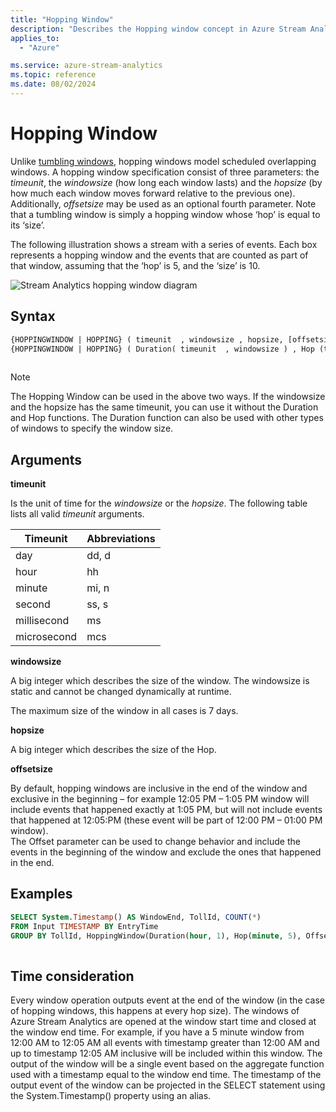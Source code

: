 ```yaml
---
title: "Hopping Window"
description: "Describes the Hopping window concept in Azure Stream Analytics."
applies_to: 
  - "Azure"

ms.service: azure-stream-analytics
ms.topic: reference
ms.date: 08/02/2024
---
```

# Hopping Window
  Unlike [tumbling windows](tumbling-window-azure-stream-analytics.md), hopping windows model scheduled overlapping windows. A hopping window specification consist of three parameters: the *timeunit*, the *windowsize* (how long each window lasts) and the *hopsize* (by how much each window moves forward relative to the previous one). Additionally, *offsetsize* may be used as an optional fourth parameter.  Note that a tumbling window is simply a hopping window whose ‘hop’ is equal to its ‘size’.  
  
 The following illustration shows a stream with a series of events. Each box represents a hopping window and the events that are counted as part of that window, assuming that the ‘hop’ is 5, and the ‘size’ is 10.  
  
 ![Stream Analytics hopping window diagram](media/hopping-window-azure-stream-analytics/streamanalytics-hoppingwindow.png "Stream Analytics hopping window diagram")  
  
 ## Syntax  
  
```SQL
{HOPPINGWINDOW | HOPPING} ( timeunit  , windowsize , hopsize, [offsetsize] )
{HOPPINGWINDOW | HOPPING} ( Duration( timeunit  , windowsize ) , Hop (timeunit  , windowsize ), [Offset(timeunit  , offsetsize)])  
  
```
  
> [!NOTE]  
>  The Hopping Window can be used in the above two ways. If the windowsize and the hopsize has the same timeunit, you can use it without the Duration and Hop functions. The Duration function can also be used with other types of windows to specify the window size.  
  
## Arguments  
 **timeunit**  
  
 Is the unit of time for the *windowsize* or the *hopsize*. The following table lists all valid *timeunit* arguments.  
  
|Timeunit|Abbreviations|  
|--------------|-------------------|  
|day|dd, d|  
|hour|hh|  
|minute|mi, n|  
|second|ss, s|  
|millisecond|ms|  
|microsecond|mcs|  
  
 **windowsize**  
  
 A big integer which describes the size of the window. The windowsize is static and cannot be changed dynamically at runtime.  
  
 The maximum size of the window in all cases is 7 days.  
  
 **hopsize**  
  
 A big integer which describes the size of the Hop. 
  
 **offsetsize**  
  
 By default, hopping windows are inclusive in the end of the window and exclusive in the beginning – for example 12:05 PM – 1:05 PM window will include events that happened exactly at 1:05 PM, but will not include events that happened at 12:05:PM (these event will be part of 12:00 PM – 01:00 PM window).    
 The Offset parameter can be used to change behavior and include the events in the beginning of the window and exclude the ones that happened in the end.  
  
  
## Examples  
  
```SQL  
SELECT System.Timestamp() AS WindowEnd, TollId, COUNT(*)  
FROM Input TIMESTAMP BY EntryTime  
GROUP BY TollId, HoppingWindow(Duration(hour, 1), Hop(minute, 5), Offset(millisecond, -1))  
  
```  
 
 ## Time consideration
Every window operation outputs event at the end of the window (in the case of hopping windows, this happens at every hop size). The windows of Azure Stream Analytics are opened at the window start time and closed at the window end time. For example, if you have a 5 minute window from 12:00 AM to 12:05 AM all events with timestamp greater than 12:00 AM and up to timestamp 12:05 AM inclusive will be included within this window. The output of the window will be a single event based on the aggregate function used with a timestamp equal to the window end time. The timestamp of the output event of the window can be projected in the SELECT statement using the System.Timestamp() property using an alias.
  
